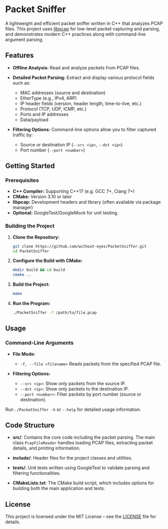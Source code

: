 # Packet Sniffer

A lightweight and efficient packet sniffer written in C++ that analyzes PCAP files. This project uses [libpcap](https://www.tcpdump.org/manpages/pcap.3pcap.html) for low-level packet capturing and parsing, and demonstrates modern C++ practices along with command-line argument parsing.

## Features

* **Offline Analysis:**
  Read and analyze packets from PCAP files.

* **Detailed Packet Parsing:**
  Extract and display various protocol fields such as:

  * MAC addresses (source and destination)
  * EtherType (e.g., IPv4, ARP)
  * IP header fields (version, header length, time-to-live, etc.)
  * Protocol (TCP, UDP, ICMP, etc.)
  * Ports and IP addresses
  * Data/payload

* **Filtering Options:**
  Command-line options allow you to filter captured traffic by:
  * Source or destination IP (`--src <ip>`, `--dst <ip>`)
  * Port number (`--port <number>`)


## Getting Started

### Prerequisites

* **C++ Compiler:** Supporting C++17 (e.g. GCC 7+, Clang 7+)
* **CMake:** Version 3.10 or later
* **libpcap:** Development headers and library (often available via package manager)
* **Optional:** GoogleTest/GoogleMock for unit testing.

### Building the Project

1. **Clone the Repository:**

   ```bash
   git clone https://github.com/without-eyes/PacketSniffer.git
   cd PacketSniffer
   ```

2. **Configure the Build with CMake:**

   ```bash
   mkdir build && cd build
   cmake ..
   ```

3. **Build the Project:**

   ```bash
   make
   ```

4. **Run the Program:**

     ```bash
     ./PacketSniffer -f /path/to/file.pcap
     ```


## Usage

### Command-Line Arguments

* **File Mode:**

  * `-f, --file <filename>`
    Reads packets from the specified PCAP file.

* **Filtering Options:**

  * `--src <ip>`: Show only packets from the source IP.
  * `--dst <ip>`: Show only packets to the destination IP.
  * `--port <number>`: Filter packets by port number (source or destination).

Run `./PacketSniffer -h` or `--help` for detailed usage information.

## Code Structure

* **src/**:
  Contains the core code including the packet parsing. The main class `PcapFileReader` handles loading PCAP files, extracting packet details, and printing information.

* **include/**:
  Header files for the project classes and utilities.

* **tests/**:
  Unit tests written using GoogleTest to validate parsing and filtering functionalities.

* **CMakeLists.txt**:
  The CMake build script, which includes options for building both the main application and tests.

## License

This project is licensed under the MIT License – see the [LICENSE](LICENSE) file for details.

